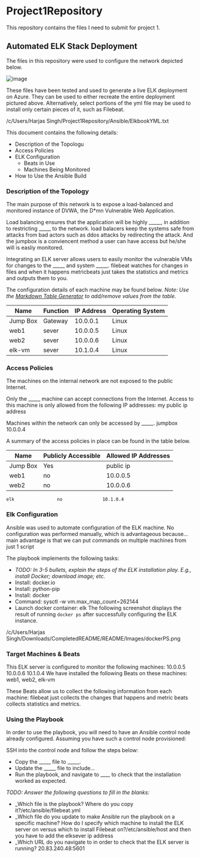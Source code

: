 # Project1Repository
This repository contains the files I need to submit for project 1. 
## Automated ELK Stack Deployment

The files in this repository were used to configure the network depicted below.

![image](https://user-images.githubusercontent.com/86083871/147609309-f4e291a3-56a0-4be5-bfa2-5c57d2b4a331.png)

These files have been tested and used to generate a live ELK deployment on Azure. They can be used to either recreate the entire deployment pictured above. Alternatively, select portions of the yml file may be used to install only certain pieces of it, such as Filebeat.

  /c/Users/Harjas Singh/Project1Repository/Ansible/ElkbookYML.txt

This document contains the following details:
- Description of the Topologu
- Access Policies
- ELK Configuration
  - Beats in Use
  - Machines Being Monitored
- How to Use the Ansible Build


### Description of the Topology

The main purpose of this network is to expose a load-balanced and monitored instance of DVWA, the D*mn Vulnerable Web Application.

Load balancing ensures that the application will be highly _____, in addition to restricting _____ to the network.
load balacers keep the systems safe from attacks from bad actors such as ddos attacks by redirecting the attack. And the jumpbox is a conviencent method a user can have access but he/she will is easliy monitored. 

Integrating an ELK server allows users to easily monitor the vulnerable VMs for changes to the _____ and system _____.
filebeat watches for changes in files and when it happens
metricbeats just takes the statistics and metrics and outputs them to you. 

The configuration details of each machine may be found below.
_Note: Use the [Markdown Table Generator](http://www.tablesgenerator.com/markdown_tables) to add/remove values from the table_.

| Name     | Function | IP Address | Operating System |
|----------|----------|------------|------------------|
| Jump Box | Gateway  | 10.0.0.1   | Linux            |
| web1     |   sever  | 10.0.0.5   |          Linux   |
| web2     |   sever  | 10.0.0.6   |          Linux   |
| elk-vm   |   sever  | 10.1.0.4   |          Linux   |

### Access Policies

The machines on the internal network are not exposed to the public Internet. 

Only the _____ machine can accept connections from the Internet. Access to this machine is only allowed from the following IP addresses:
my public ip address 

Machines within the network can only be accessed by _____.
jumpbox 10.0.0.4

A summary of the access policies in place can be found in the table below.

| Name     | Publicly Accessible | Allowed IP Addresses |
|----------|---------------------|----------------------|
| Jump Box | Yes                 | public ip            |
|   web1   |           no        |      10.0.0.5        |
|    web2  |           no        | 10.0.0.6             |
    elk                no               10.1.0.4
### Elk Configuration

Ansible was used to automate configuration of the ELK machine. No configuration was performed manually, which is advantageous because...
main advantage is that we can put commands on multiple machines from just 1 script

The playbook implements the following tasks:
- _TODO: In 3-5 bullets, explain the steps of the ELK installation play. E.g., install Docker; download image; etc._
- Install: docker.io
- Install: python-pip
- Install: docker
- Command: sysctl -w vm.max_map_count=262144
- Launch docker container: elk
The following screenshot displays the result of running `docker ps` after successfully configuring the ELK instance.

/c/Users/Harjas Singh/Downloads/CompletedREADME/README/Images/dockerPS.png

### Target Machines & Beats
This ELK server is configured to monitor the following machines:
10.0.0.5
10.0.0.6
10.1.0.4
We have installed the following Beats on these machines:
web1, web2, elk-vm

These Beats allow us to collect the following information from each machine:
filebeat just collects the changes that happens and metric beats collects statistics and metrics. 

### Using the Playbook
In order to use the playbook, you will need to have an Ansible control node already configured. Assuming you have such a control node provisioned: 

SSH into the control node and follow the steps below:
- Copy the _____ file to _____.
- Update the _____ file to include...
- Run the playbook, and navigate to ____ to check that the installation worked as expected.

_TODO: Answer the following questions to fill in the blanks:_
- _Which file is the playbook? Where do you copy it?/etc/ansible/filebeat.yml
- _Which file do you update to make Ansible run the playbook on a specific machine? How do I specify which machine to install the ELK server on versus which to install Filebeat on?/etc/ansible/host and then you have to add the elksever ip address
- _Which URL do you navigate to in order to check that the ELK server is running?
20.83.240.48:5601
